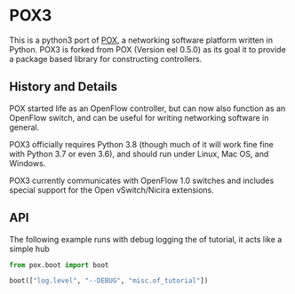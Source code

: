 # POX3

This is a python3 port of [POX](https://github.com/noxrepo/pox), a networking
software platform written in Python.
POX3 is forked from POX (Version eel 0.5.0) as its goal it to provide a package based library for
constructing controllers.

## History and Details

POX started life as an OpenFlow controller, but can now also function
as an OpenFlow switch, and can be useful for writing networking software
in general.

POX3 officially requires Python 3.8 (though much of it will work fine
fine with Python 3.7 or even 3.6), and should run under Linux, Mac OS, and Windows.

POX3 currently communicates with OpenFlow 1.0 switches and includes
special support for the Open vSwitch/Nicira extensions.

## API

The following example runs with debug logging the of tutorial, it acts
like a simple hub
```python
from pox.boot import boot

boot(["log.level", "--DEBUG", "misc.of_tutorial"])
```
